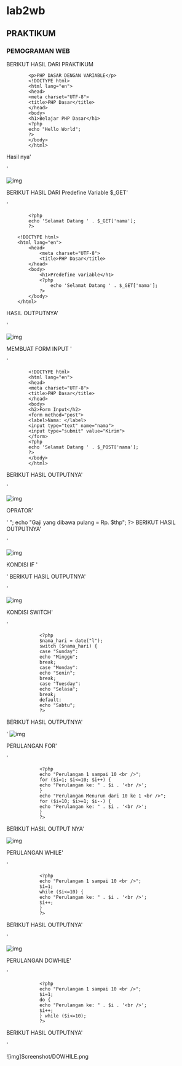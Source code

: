 # lab2wb
## PRAKTIKUM
### PEMOGRAMAN WEB
BERIKUT HASIL DARI PRAKTIKUM
            
            <p>PHP DASAR DENGAN VARIABLE</p>
            <!DOCTYPE html>
            <html lang="en">
            <head>
            <meta charset="UTF-8">
            <title>PHP Dasar</title>
            </head>
            <body>
            <h1>Belajar PHP Dasar</h1>
            <?php
            echo "Hello World";
            ?>
            </body>
            </html>
Hasil nya'<p>'

![img](Screenshot/PHPDASAR.png)

BERIKUT HASIL DARI Predefine Variable $_GET'<P>'

            <?php
            echo 'Selamat Datang ' . $_GET['nama'];
            ?>

        <!DOCTYPE html>
        <html lang="en">
            <head>
                <meta charset="UTF-8">
                <title>PHP Dasar</title>
            </head>
            <body>    
                <h1>Predefine variable</h1>
                <?php
                    echo 'Selamat Datang ' . $_GET['nama'];
                ?>
            </body>
        </html>

HASIL OUTPUTNYA'<P>'

![img](Screenshot/LATIHAN.png)

MEMBUAT FORM INPUT '<P>'

            <!DOCTYPE html>
            <html lang="en">
            <head>
            <meta charset="UTF-8">
            <title>PHP Dasar</title>
            </head>
            <body>
            <h2>Form Input</h2>
            <form method="post">
            <label>Nama: </label>
            <input type="text" name="nama">
            <input type="submit" value="Kirim">
            </form>
            <?php
            echo 'Selamat Datang ' . $_POST['nama'];
            ?>
            </body>
            </html>
BERIKUT HASIL OUTPUTNYA'<P>'

![img](Screenshot/FORM.png)


OPRATOR'<P>'
            <?php
            $gaji = 1000000;
            $pajak = 0.1;
            $thp = $gaji - ($gaji*$pajak);
            echo "Gaji sebelum pajak = Rp. $gaji <br>";
            echo "Gaji yang dibawa pulang = Rp. $thp";
            ?>
BERIKUT HASIL OUTPUTNYA'<P>'

![img](Screenshot/OPRATOR.png)


KONDISI IF '<P>'
            <?php
            $nama_hari = date("l");
            if ($nama_hari == "Sunday") {
            echo "Minggu";
            } elseif ($nama_hari == "Monday") {
            echo "Senin";
            } else {
            echo "Selasa";
            }
            ?>
BERIKUT HASIL OUTPUTNYA'<P>'

![img](Screenshot/IF.png)

KONDISI SWITCH'<P>'

                <?php
                $nama_hari = date("l");
                switch ($nama_hari) {
                case "Sunday":
                echo "Minggu";
                break;
                case "Monday":
                echo "Senin";
                break;
                case "Tuesday":
                echo "Selasa";
                break;
                default:
                echo "Sabtu";
                ?>
BERIKUT HASIL OUTPUTNYA'<P>'
![img](Screenshot/SWITCH.png)


PERULANGAN FOR'<P>'

                <?php
                echo "Perulangan 1 sampai 10 <br />";
                for ($i=1; $i<=10; $i++) {
                echo "Perulangan ke: " . $i . '<br />';
                }
                echo "Perulangan Menurun dari 10 ke 1 <br />";
                for ($i=10; $i>=1; $i--) {
                echo "Perulangan ke: " . $i . '<br />';
                }
                ?>
BERIKUT HASIL OUTPUT NYA'<P>

![img](Screenshot/FOR.png)

PERULANGAN WHILE'<P>'

                <?php
                echo "Perulangan 1 sampai 10 <br />";
                $i=1;
                while ($i<=10) {
                echo "Perulangan ke: " . $i . '<br />';
                $i++;
                }
                ?>
BERIKUT HASIL OUTPUTNYA'<P>'

![img](Screenshot/WHILE.png)

PERULANGAN DOWHILE'<P>'

                <?php
                echo "Perulangan 1 sampai 10 <br />";
                $i=1;
                do {
                echo "Perulangan ke: " . $i . '<br />';
                $i++;
                } while ($i<=10);
                ?>
BERIKUT HASIL OUTPUTNYA'<p>'

![img]Screenshot/DOWHILE.png



